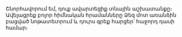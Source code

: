 Շնորհավորում եմ, դուք ավարտեցիք տնային աշխատանքը։ 
Ավելացրեք բոլոր հիմնական հրամանները Ձեզ մոտ առանձին բացված նոթատետրում և դուրս գրեք հարցեր՝ հաջորդ դասի համար։
